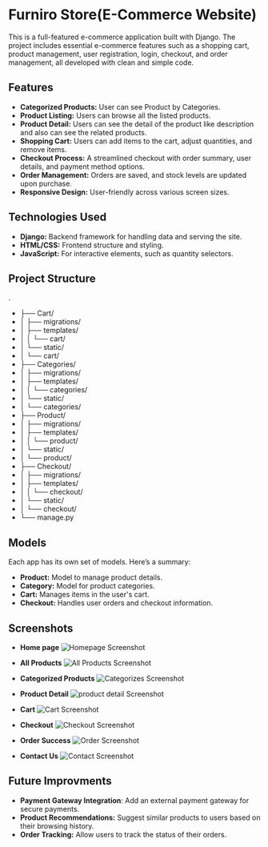 # Furniro Store(E-Commerce Website)

This is a full-featured e-commerce application built with Django. The project includes essential e-commerce features such as a shopping cart, product management, user registration, login, checkout, and order management, all developed with clean and simple code.


## Features

- **Categorized Products:** User can see Product by Categories.
- **Product Listing:**  Users can browse all the listed products.
- **Product Detail:**  Users can see the detail of the product like description and also can see the related products.
- **Shopping Cart:** Users can add items to the cart, adjust quantities, and remove items.
- **Checkout Process:** A streamlined checkout with order summary, user details, and payment method options.
- **Order Management:** Orders are saved, and stock levels are updated upon purchase.
- **Responsive Design:** User-friendly across various screen sizes.


## Technologies Used

- **Django:** Backend framework for handling data and serving the site.
- **HTML/CSS:** Frontend structure and styling.
- **JavaScript:** For interactive elements, such as quantity selectors.


## Project Structure

.
- ├── Cart/
- │   ├── migrations/
- │   ├── templates/
- │   │   └── cart/
- │   └── static/
- │       └── cart/
- ├── Categories/
- │   ├── migrations/
- │   ├── templates/
- │   │   └── categories/
- │   └── static/
- │       └── categories/
- ├── Product/
- │   ├── migrations/
- │   ├── templates/
- │   │   └── product/
- │   └── static/
- │       └── product/
- ├── Checkout/
- │   ├── migrations/
- │   ├── templates/
- │   │   └── checkout/
- │   └── static/
- │       └── checkout/
- └── manage.py


## Models

Each app has its own set of models. Here’s a summary:
- **Product:** Model to manage product details.
- **Category:** Model for product categories.
- **Cart:** Manages items in the user's cart.
- **Checkout:** Handles user orders and checkout information.


## Screenshots

- **Home page**
![Homepage Screenshot](screenshots/home.jpeg)

- **All Products**
![All Products Screenshot](screenshots/shop.jpeg)

- **Categorized Products**
![Categorizes Screenshot](screenshots/categorized-product.jpeg)

- **Product Detail**
![product detail Screenshot](screenshots/product-detail.jpeg)

- **Cart**
![Cart Screenshot](screenshots/cart.jpeg)

- **Checkout**
![Checkout Screenshot](screenshots/checkout.jpeg)

- **Order Success**
![Order Screenshot](screenshots/order-success.jpeg)

- **Contact Us**
![Contact Screenshot](screenshots/contact.PNG)


## Future Improvments

- **Payment Gateway Integration**: Add an external payment gateway for secure payments.
- **Product Recommendations:** Suggest similar products to users based on their browsing history.
- **Order Tracking:** Allow users to track the status of their orders.